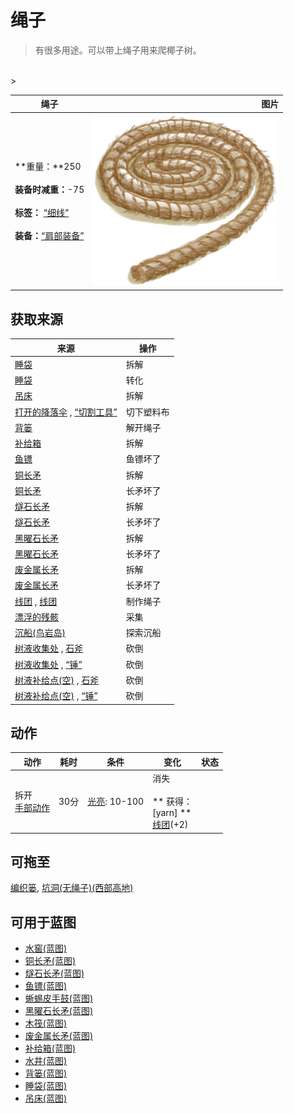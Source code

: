 # 绳子  
> 有很多用途。可以带上绳子用来爬椰子树。  
<br>  
>   
  
  绳子  |   图片   
 ----  |  ----:   
 **重量：**250<br><br>**装备时减重：**-75<br><br>**标签：**	[“细线”](tag_Cord.md)<br><br>**装备：**[“肩部装备”](eTag_Shoulder.md)  |  <img decoding="async" src="Sprite/Rope.png" href="a.md" style="max-width:300px;max-height:300px;">   
  
## 获取来源  
来源  |  操作  
----  |  ----  
[睡袋](BedRoll.md)  |  拆解  
[睡袋](BedRoll.md)  |  转化  
[吊床](Hammock.md)  |  拆解  
[打开的降落伞](ParachuteDeployed.md) , [“切割工具”](tag_Cutter.md)  |  切下塑料布  
[背篓](BackpackBasket.md)  |  解开绳子  
[补给箱](SupplyChestRaft.md)  |  拆解  
[鱼镖](HarpoonBone.md)  |  鱼镖坏了  
[铜长矛](SpearCopper.md)  |  拆解  
[铜长矛](SpearCopper.md)  |  长矛坏了  
[燧石长矛](SpearFlint.md)  |  拆解  
[燧石长矛](SpearFlint.md)  |  长矛坏了  
[黑曜石长矛](SpearObsidian.md)  |  拆解  
[黑曜石长矛](SpearObsidian.md)  |  长矛坏了  
[废金属长矛](SpearScrap.md)  |  拆解  
[废金属长矛](SpearScrap.md)  |  长矛坏了  
[线团](YarnFiber.md) , [线团](YarnFiber.md)  |  制作绳子  
[漂浮的残骸](FloatingDebris.md)  |  采集  
[沉船(鸟岩岛)](Shipwreck.md)  |  探索沉船  
[树液收集处](PalmTreeSapStation.md) , [石斧](StoneAxe.md)  |  砍倒  
[树液收集处](PalmTreeSapStation.md) , [“锤”](tag_Axe.md)  |  砍倒  
[树液补给点(空)](PalmTreeSapStationEmpty.md) , [石斧](StoneAxe.md)  |  砍倒  
[树液补给点(空)](PalmTreeSapStationEmpty.md) , [“锤”](tag_Axe.md)  |  砍倒  
## 动作  
动作  |  耗时  |  条件  |  变化  |  状态  
----  |  ----  |  ----  |  ----  |  ----  
拆开<br>[手部动作](HandAction.md)  |  30分  |  [光亮](Light.md): 10-100  |  消失<br><br>** 获得： **<br>** [yarn] **<br>  [线团](YarnFiber.md)(+2)<br>  |    
## 可拖至  
[编织篓](Basket.md), [坑洞(无绳子)(西部高地)](HighlandHoleNoRope.md)  
## 可用于蓝图  
- [水窖(蓝图)](Bp_Cistern.md)  
- [铜长矛(蓝图)](Bp_CopperSpear.md)  
- [燧石长矛(蓝图)](Bp_FlintSpear.md)  
- [鱼镖(蓝图)](Bp_Harpoon.md)  
- [蜥蜴皮手鼓(蓝图)](Bp_LizardDrum.md)  
- [黑曜石长矛(蓝图)](Bp_ObsidianSpear.md)  
- [木筏(蓝图)](Bp_Raft.md)  
- [废金属长矛(蓝图)](Bp_ScrapSpear.md)  
- [补给箱(蓝图)](Bp_SupplyChest.md)  
- [水井(蓝图)](Bp_Well.md)  
- [背篓(蓝图)](Bp_WovenBackpack.md)  
- [睡袋(蓝图)](Bp_Bedroll.md)  
- [吊床(蓝图)](Bp_Hammock.md)  
  
  

